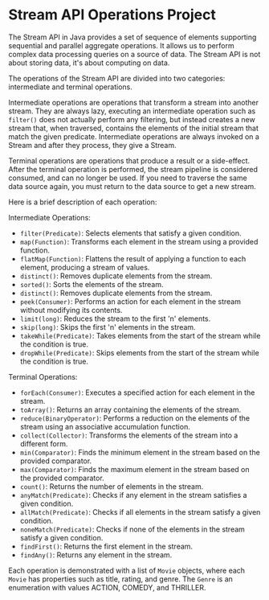 # Stream API Operations Project

The Stream API in Java provides a set of sequence of elements supporting sequential and parallel aggregate operations. It allows us to perform complex data processing queries on a source of data. The Stream API is not about storing data, it's about computing on data.

The operations of the Stream API are divided into two categories: intermediate and terminal operations.

Intermediate operations are operations that transform a stream into another stream. They are always lazy, executing an intermediate operation such as `filter()` does not actually perform any filtering, but instead creates a new stream that, when traversed, contains the elements of the initial stream that match the given predicate. Intermediate operations are always invoked on a Stream and after they process, they give a Stream.

Terminal operations are operations that produce a result or a side-effect. After the terminal operation is performed, the stream pipeline is considered consumed, and can no longer be used. If you need to traverse the same data source again, you must return to the data source to get a new stream.

Here is a brief description of each operation:

Intermediate Operations:
- `filter(Predicate)`: Selects elements that satisfy a given condition.
- `map(Function)`: Transforms each element in the stream using a provided function.
- `flatMap(Function)`: Flattens the result of applying a function to each element, producing a stream of values.
- `distinct()`: Removes duplicate elements from the stream.
- `sorted()`: Sorts the elements of the stream.
- `distinct()`: Removes duplicate elements from the stream.
- `peek(Consumer)`: Performs an action for each element in the stream without modifying its contents.
- `limit(long)`: Reduces the stream to the first 'n' elements.
- `skip(long)`: Skips the first 'n' elements in the stream.
- `takeWhile(Predicate)`: Takes elements from the start of the stream while the condition is true.
- `dropWhile(Predicate)`: Skips elements from the start of the stream while the condition is true.

Terminal Operations:
- `forEach(Consumer)`: Executes a specified action for each element in the stream.
- `toArray()`: Returns an array containing the elements of the stream.
- `reduce(BinaryOperator)`: Performs a reduction on the elements of the stream using an associative accumulation function.
- `collect(Collector)`: Transforms the elements of the stream into a different form.
- `min(Comparator)`: Finds the minimum element in the stream based on the provided comparator.
- `max(Comparator)`: Finds the maximum element in the stream based on the provided comparator.
- `count()`: Returns the number of elements in the stream.
- `anyMatch(Predicate)`: Checks if any element in the stream satisfies a given condition.
- `allMatch(Predicate)`: Checks if all elements in the stream satisfy a given condition.
- `noneMatch(Predicate)`: Checks if none of the elements in the stream satisfy a given condition.
- `findFirst()`: Returns the first element in the stream.
- `findAny()`: Returns any element in the stream.

Each operation is demonstrated with a list of `Movie` objects, where each `Movie` has properties such as title, rating, and genre. The `Genre` is an enumeration with values ACTION, COMEDY, and THRILLER.
